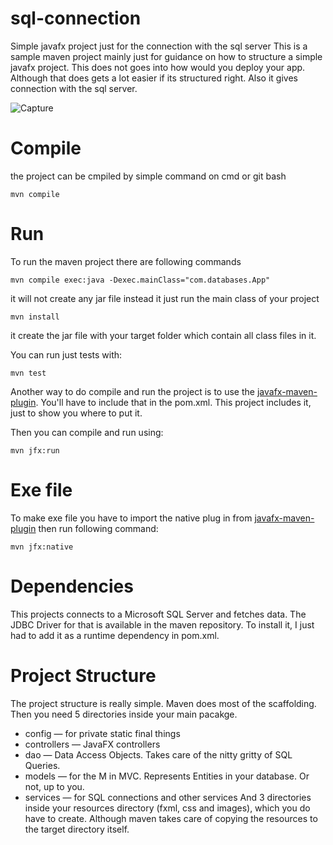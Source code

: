 # sql-connection
Simple javafx project just for the connection with the sql server
This is a sample maven project mainly just for guidance on how to structure a simple javafx project. This does not goes into how would you deploy your app. Although that does gets a lot easier if its structured right. 
Also it gives connection with the sql server.

![Capture](https://user-images.githubusercontent.com/48490719/55896762-7b3a6980-5bd8-11e9-88fc-0da5e39398a5.PNG)

# Compile
the project can be cmpiled by simple command on cmd or git bash
```
mvn compile

```
# Run 
To run the maven project there are following commands
```
mvn compile exec:java -Dexec.mainClass="com.databases.App"

```
it will not create any jar file instead it just run the main class of your project
```
mvn install

```
it create the jar file with your target folder which contain all class files in it.

You can run just tests with:
```
mvn test

```
Another way to do compile and run the project is to use the [javafx-maven-plugin](https://github.com/javafx-maven-plugin/javafx-maven-plugin). You'll have to include that in the pom.xml. This project includes it, just to show you where to put it.

Then you can compile and run using:
```
mvn jfx:run

```
# Exe file
To make exe file you have to import the native plug in from [javafx-maven-plugin](https://github.com/javafx-maven-plugin/javafx-maven-plugin)
then run following command:
```
mvn jfx:native

```
# Dependencies
This projects connects to a Microsoft SQL Server and fetches data. The JDBC Driver for that is available in the maven repository.
To install it, I just had to add it as a runtime dependency in pom.xml.

# Project Structure
The project structure is really simple. Maven does most of the scaffolding. Then you need 5 directories inside your main pacakge.
* config — for private static final things
* controllers — JavaFX controllers
* dao — Data Access Objects. Takes care of the nitty gritty of SQL Queries. 
* models — for the M in MVC. Represents Entities in your database. Or not, up to you.
* services — for SQL connections and other services
And 3 directories inside your resources directory (fxml, css and images), which you do have to create. Although maven takes care of copying the resources to the target directory itself.
